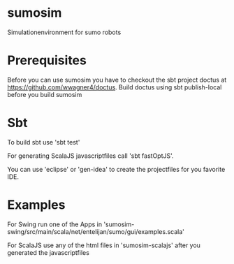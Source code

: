sumosim
=======

Simulationenvironment for sumo robots


Prerequisites
=============
Before you can use sumosim you have to checkout the sbt project doctus at https://github.com/wwagner4/doctus. Build doctus using sbt publish-local before you build sumosim

Sbt
===

To build sbt use 'sbt test'

For generating ScalaJS javascriptfiles call 'sbt fastOptJS'.

You can use 'eclipse' or 'gen-idea' to create the projectfiles for you favorite IDE.

Examples
========

For Swing run one of the Apps in 'sumosim-swing/src/main/scala/net/entelijan/sumo/gui/examples.scala'

For ScalaJS use any of the html files in 'sumosim-scalajs' after you generated the javascriptfiles